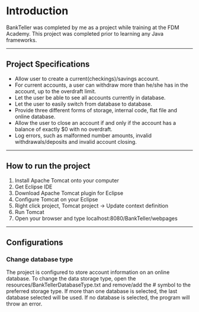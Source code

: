 # Introduction #

BankTeller was completed by me as a project while training at the FDM Academy. This project was completed prior to learning any Java frameworks.


---

## Project Specifications ##
  * Allow user to create a current(checkings)/savings account.
  * For current accounts, a user can withdraw more than he/she has in the account, up to the overdraft limit.
  * Let the user be able to see all accounts currently in database.
  * Let the user to easily switch from database to database.
  * Provide three different forms of storage, internal code, flat file and online database.
  * Allow the user to close an account if and only if the account has a balance of exactly $0 with no overdraft.
  * Log errors, such as malformed number amounts, invalid withdrawals/deposits and invalid account closing.


---

## How to run the project ##
  1. Install Apache Tomcat onto your computer
  1. Get Eclipse IDE
  1. Download Apache Tomcat plugin for Eclipse
  1. Configure Tomcat on your Eclipse
  1. Right click project, Tomcat project -> Update context definition
  1. Run Tomcat
  1. Open your browser and type localhost:8080/BankTeller/webpages


---

## Configurations ##
### Change database type ###
The project is configured to store account information on an online database. To change the data storage type, open the resources/BankTellerDatabaseType.txt and remove/add the # symbol to the preferred storage type. If more than one database is selected, the last database selected will be used. If no database is selected, the program will throw an error.
